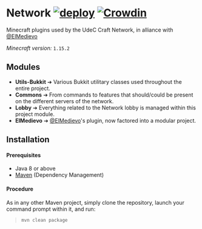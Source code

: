 Network [![deploy](https://github.com/ElMedievo-UdeC/Network/workflows/build/badge.svg)](https://github.com/ElMedievo-UdeC/Network/runs/632186694) [![Crowdin](https://badges.crowdin.net/elmedievo/localized.svg)](https://crowdin.com/project/elmedievo)
===

Minecraft plugins used by the UdeC Craft Network, in alliance with [@ElMedievo](https://github.com/ElMedievo)

*Minecraft version:* `1.15.2`

## Modules
* **Utils-Bukkit** ➔ Various Bukkit utilitary classes used throughout the entire project.
* **Commons** ➔ From commands to features that should/could be present on the different servers of the network.
* **Lobby** ➔ Everything related to the Network lobby is managed within this project module.
* **ElMedievo** ➔ [@ElMedievo](https://github.com/ElMedievo)'s plugin, now factored into a modular project.

## Installation

#### Prerequisites
* Java 8 or above
* [Maven](http://maven.apache.org/) (Dependency Management)

#### Procedure
As in any other Maven project, simply clone the repository, launch your command prompt within it, and run:

  > `mvn clean package`
